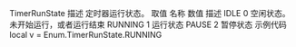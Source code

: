 TimerRunState
描述
定时器运行状态。
取值
名称
数值
描述
IDLE
0
空闲状态。未开始运行，或者运行结束
RUNNING
1
运行状态
PAUSE
2
暂停状态
示例代码
local v = Enum.TimerRunState.RUNNING